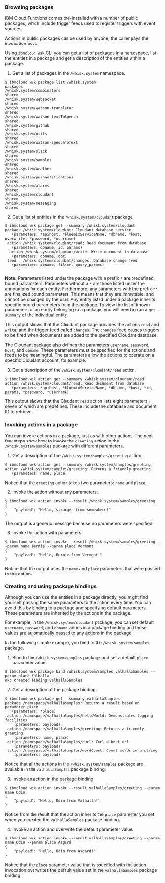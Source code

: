 
### Browsing packages

IBM Cloud Functions comes pre-installed with a number of public packages, which include trigger feeds used to register triggers with event sources.

Actions in public packages can be used by anyone, the caller pays the invocation cost.

Using `ibmcloud wsk` CLI you can get a list of packages in a namespace, list the entities in a package and get a description of the entities within a package.

1. Get a list of packages in the `/whisk.system` namespace.

```
$ ibmcloud wsk package list /whisk.system
packages
/whisk.system/combinators                                              shared
/whisk.system/websocket                                                shared
/whisk.system/watson-translator                                        shared
/whisk.system/watson-textToSpeech                                      shared
/whisk.system/github                                                   shared
/whisk.system/utils                                                    shared
/whisk.system/watson-speechToText                                      shared
/whisk.system/slack                                                    shared
/whisk.system/samples                                                  shared
/whisk.system/weather                                                  shared
/whisk.system/pushnotifications                                        shared
/whisk.system/alarms                                                   shared
/whisk.system/cloudant                                                 shared
/whisk.system/messaging                                                shared
```

2. Get a list of entities in the `/whisk.system/cloudant` package.

```
$ ibmcloud wsk package get --summary /whisk.system/cloudant
package /whisk.system/cloudant: Cloudant database service
   (parameters: *apihost, *bluemixServiceName, *dbname, *host, overwrite, *password, *username)
 action /whisk.system/cloudant/read: Read document from database
   (parameters: dbname, id, params)
  action /whisk.system/cloudant/write: Write document in database
   (parameters: dbname, doc)
 feed   /whisk.system/cloudant/changes: Database change feed
   (parameters: dbname, filter, query_params)
   ....
```

**Note:** Parameters listed under the package with a prefix `*` are predefined, bound parameters. Parameters without a `*` are those listed under the annotations for each entity. Furthermore, any parameters with the prefix `**` are finalized bound parameters. This means that they are immutable, and cannot be changed by the user. Any entity listed under a package inherits specific bound parameters from the package. To view the list of known parameters of an entity belonging to a package, you will need to run a `get —summary` of the individual entity.

This output shows that the Cloudant package provides the actions `read` and `write`, and the trigger feed called `changes`. The `changes` feed causes triggers to be fired when documents are added to the specified Cloudant database.

The Cloudant package also defines the parameters `username`, `password`, `host`, and `dbname`. These parameters must be specified for the actions and feeds to be meaningful. The parameters allow the actions to operate on a specific Cloudant account, for example.

3. Get a description of the `/whisk.system/cloudant/read` action.

```
$ ibmcloud wsk action get --summary /whisk.system/cloudant/read
action /whisk.system/cloudant/read: Read document from database
   (parameters: *apihost, *bluemixServiceName, *dbname, *host, *id, params, *password, *username)
```

This output shows that the Cloudant `read` action lists eight parameters, seven of which are predefined. These include the database and document ID to retrieve.

### Invoking actions in a package

You can invoke actions in a package, just as with other actions. The next few steps show how to invoke the `greeting` action in the `/whisk.system/samples` package with different parameters.

1. Get a description of the `/whisk.system/samples/greeting` action.

```
$ ibmcloud wsk action get --summary /whisk.system/samples/greeting
action /whisk.system/samples/greeting: Returns a friendly greeting
   (parameters: name, place)
```

Notice that the `greeting` action takes two parameters: `name` and `place`.

2. Invoke the action without any parameters.

```
$ ibmcloud wsk action invoke --result /whisk.system/samples/greeting
{
    "payload": "Hello, stranger from somewhere!"
}
```

The output is a generic message because no parameters were specified.

3. Invoke the action with parameters.

```
$ ibmcloud wsk action invoke --result /whisk.system/samples/greeting --param name Bernie --param place Vermont
{
    "payload": "Hello, Bernie from Vermont!"
}
```

Notice that the output uses the `name` and `place` parameters that were passed to the action.

### Creating and using package bindings

Although you can use the entities in a package directly, you might find yourself passing the same parameters to the action every time. You can avoid this by binding to a package and specifying default parameters. These parameters are inherited by the actions in the package.

For example, in the `/whisk.system/cloudant` package, you can set default `username`, `password`, and `dbname` values in a package binding and these values are automatically passed to any actions in the package.

In the following simple example, you bind to the `/whisk.system/samples` package.

1. Bind to the `/whisk.system/samples` package and set a default `place` parameter value.

```
$ ibmcloud wsk package bind /whisk.system/samples valhallaSamples --param place Valhalla
ok: created binding valhallaSamples
```

2. Get a description of the package binding.

```
$ ibmcloud wsk package get --summary valhallaSamples
package /namespace/valhallaSamples: Returns a result based on parameter place
   (parameters: *place)
 action /namespace/valhallaSamples/helloWorld: Demonstrates logging facilities
    (parameters: payload)
 action /namespace/valhallaSamples/greeting: Returns a friendly greeting
    (parameters: name, place)
 action /namespace/valhallaSamples/curl: Curl a host url
    (parameters: payload)
 action /namespace/valhallaSamples/wordCount: Count words in a string
    (parameters: payload)
```

Notice that all the actions in the `/whisk.system/samples` package are available in the `valhallaSamples` package binding.

3. Invoke an action in the package binding.

```
$ ibmcloud wsk action invoke --result valhallaSamples/greeting --param name Odin
{
    "payload": "Hello, Odin from Valhalla!"
}
```

Notice from the result that the action inherits the `place` parameter you set when you created the `valhallaSamples` package binding.

4. Invoke an action and overwrite the default parameter value.

```
$ ibmcloud wsk action invoke --result valhallaSamples/greeting --param name Odin --param place Asgard
{
    "payload": "Hello, Odin from Asgard!"
}
```

Notice that the `place` parameter value that is specified with the action invocation overwrites the default value set in the `valhallaSamples` package binding.

